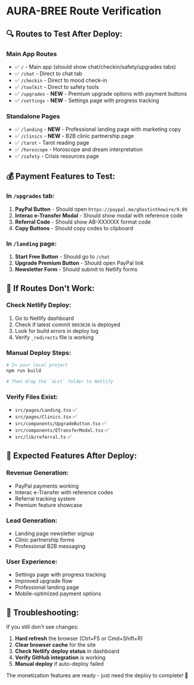 # AURA-BREE Route Verification

## 🔍 Routes to Test After Deploy:

### **Main App Routes**
- ✅ `/` - Main app (should show chat/checkin/safety/upgrades tabs)
- ✅ `/chat` - Direct to chat tab
- ✅ `/checkin` - Direct to mood check-in
- ✅ `/toolkit` - Direct to safety tools
- ✅ `/upgrades` - **NEW** - Premium upgrade options with payment buttons
- ✅ `/settings` - **NEW** - Settings page with progress tracking

### **Standalone Pages**
- ✅ `/landing` - **NEW** - Professional landing page with marketing copy
- ✅ `/clinics` - **NEW** - B2B clinic partnership page
- ✅ `/tarot` - Tarot reading page
- ✅ `/horoscope` - Horoscope and dream interpretation
- ✅ `/safety` - Crisis resources page

## 💰 Payment Features to Test:

### **In `/upgrades` tab:**
1. **PayPal Button** - Should open `https://paypal.me/ghostinthewire/9.99`
2. **Interac e-Transfer Modal** - Should show modal with reference code
3. **Referral Code** - Should show AB-XXXXXX format code
4. **Copy Buttons** - Should copy codes to clipboard

### **In `/landing` page:**
1. **Start Free Button** - Should go to `/chat`
2. **Upgrade Premium Button** - Should open PayPal link
3. **Newsletter Form** - Should submit to Netlify forms

## 🔧 If Routes Don't Work:

### **Check Netlify Deploy:**
1. Go to Netlify dashboard
2. Check if latest commit `9893636` is deployed
3. Look for build errors in deploy log
4. Verify `_redirects` file is working

### **Manual Deploy Steps:**
```bash
# In your local project
npm run build

# Then drag the `dist` folder to Netlify
```

### **Verify Files Exist:**
- `src/pages/Landing.tsx` ✅
- `src/pages/Clinics.tsx` ✅
- `src/components/UpgradeButton.tsx` ✅
- `src/components/ETransferModal.tsx` ✅
- `src/lib/referral.ts` ✅

## 🎯 Expected Features After Deploy:

### **Revenue Generation:**
- PayPal payments working
- Interac e-Transfer with reference codes
- Referral tracking system
- Premium feature showcase

### **Lead Generation:**
- Landing page newsletter signup
- Clinic partnership forms
- Professional B2B messaging

### **User Experience:**
- Settings page with progress tracking
- Improved upgrade flow
- Professional landing page
- Mobile-optimized payment options

## 🚨 Troubleshooting:

If you still don't see changes:
1. **Hard refresh** the browser (Ctrl+F5 or Cmd+Shift+R)
2. **Clear browser cache** for the site
3. **Check Netlify deploy status** in dashboard
4. **Verify GitHub integration** is working
5. **Manual deploy** if auto-deploy failed

The monetization features are ready - just need the deploy to complete! 🚀

